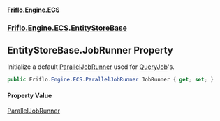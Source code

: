 #### [Friflo.Engine.ECS](index.md 'index')
### [Friflo.Engine.ECS](Friflo.Engine.ECS.md 'Friflo.Engine.ECS').[EntityStoreBase](EntityStoreBase.md 'Friflo.Engine.ECS.EntityStoreBase')

## EntityStoreBase.JobRunner Property

Initialize a default [ParallelJobRunner](ParallelJobRunner.md 'Friflo.Engine.ECS.ParallelJobRunner') used for [QueryJob](QueryJob.md 'Friflo.Engine.ECS.QueryJob')'s.

```csharp
public Friflo.Engine.ECS.ParallelJobRunner JobRunner { get; set; }
```

#### Property Value
[ParallelJobRunner](ParallelJobRunner.md 'Friflo.Engine.ECS.ParallelJobRunner')
